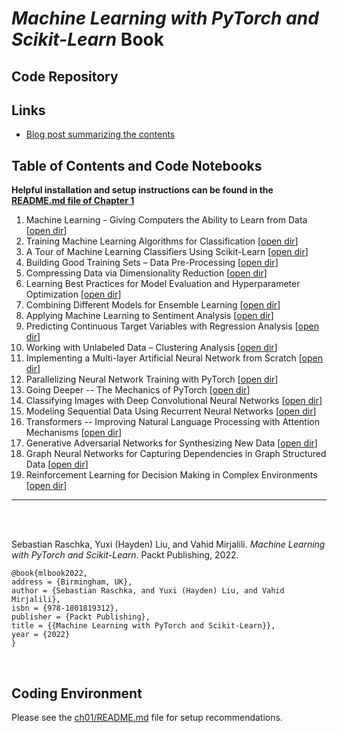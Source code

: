 # *Machine Learning with PyTorch and Scikit-Learn* Book

##  Code Repository


## Links

- [Blog post summarizing the contents](https://sebastianraschka.com/blog/2022/ml-pytorch-book.html)


## Table of Contents and Code Notebooks

**Helpful installation and setup instructions can be found in the [README.md file of Chapter 1](ch01-ml-general-intro/README.md)**

1. Machine Learning - Giving Computers the Ability to Learn from Data [[open dir](ch01-ml-general-intro/README.md)] 
2. Training Machine Learning Algorithms for Classification [[open dir](ch02)] 
3. A Tour of Machine Learning Classifiers Using Scikit-Learn [[open dir](ch03)] 
4. Building Good Training Sets – Data Pre-Processing [[open dir](ch04)] 
5. Compressing Data via Dimensionality Reduction [[open dir](ch05)] 
6. Learning Best Practices for Model Evaluation and Hyperparameter Optimization [[open dir](ch06)]
7. Combining Different Models for Ensemble Learning [[open dir](ch07)] 
8. Applying Machine Learning to Sentiment Analysis  [[open dir](ch08)]  
9. Predicting Continuous Target Variables with Regression Analysis [[open dir](ch09)] 
10. Working with Unlabeled Data – Clustering Analysis [[open dir](ch10)] 
11. Implementing a Multi-layer Artificial Neural Network from Scratch [[open dir](ch11)] 
12. Parallelizing Neural Network Training with PyTorch [[open dir](ch12)] 
13. Going Deeper -- The Mechanics of PyTorch [[open dir](ch13)] 
14. Classifying Images with Deep Convolutional Neural Networks [[open dir](ch14)]  
15. Modeling Sequential Data Using Recurrent Neural Networks [[open dir](ch15)]  
16. Transformers -- Improving Natural Language Processing with Attention Mechanisms [[open dir](ch16)]  
17. Generative Adversarial Networks for Synthesizing New Data [[open dir](ch17)]   
18. Graph Neural Networks for Capturing Dependencies in Graph Structured Data [[open dir](ch18)]  
19. Reinforcement Learning for Decision Making in Complex Environments [[open dir](ch19)] 


---

<br>
<br>

Sebastian Raschka, Yuxi (Hayden) Liu, and Vahid Mirjalili. *Machine Learning with PyTorch and Scikit-Learn*. Packt Publishing, 2022.

    @book{mlbook2022,  
    address = {Birmingham, UK},  
    author = {Sebastian Raschka, and Yuxi (Hayden) Liu, and Vahid Mirjalili},  
    isbn = {978-1801819312},   
    publisher = {Packt Publishing},  
    title = {{Machine Learning with PyTorch and Scikit-Learn}},  
    year = {2022}  
    }

​    

## Coding Environment

Please see the [ch01/README.md](ch01-ml-general-intro/README.md) file for setup recommendations.

